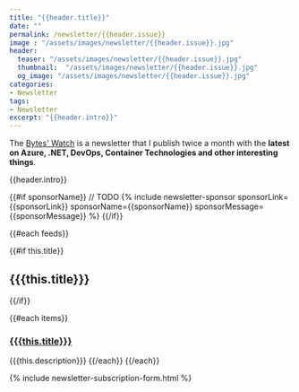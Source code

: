 ```yaml
---
title: "{{header.title}}"
date: ""
permalink: /newsletter/{{header.issue}}
image : "/assets/images/newsletter/{{header.issue}}.jpg"
header:
  teaser: "/assets/images/newsletter/{{header.issue}}.jpg"
  thumbnail:  "/assets/images/newsletter/{{header.issue}}.jpg"
  og_image: "/assets/images/newsletter/{{header.issue}}.jpg"
categories:
- Newsletter
tags:
- Newsletter
excerpt: "{{header.intro}}"
---
```


The [Bytes' Watch](https://www.gurucharan.in/newsletter/) is a newsletter that I publish twice a month with the **latest on Azure, .NET, DevOps, Container Technologies and other interesting things**.

{{header.intro}}

{{#if sponsorName}}
// TODO
{% include newsletter-sponsor sponsorLink={{sponsorLink}} sponsorName={{sponsorName}} sponsorMessage={{sponsorMessage}}  %}
{{/if}}

{{#each feeds}}

{{#if this.title}}
## {{{this.title}}}
{{/if}}

{{#each items}}
### [{{{this.title}}}]({{{this.link}}})
{{{this.description}}}
{{/each}}
{{/each}}

{% include newsletter-subscription-form.html %}
